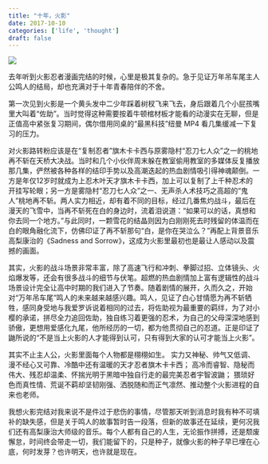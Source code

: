 ```yaml
---
title: "十年，火影"
date: 2017-10-10
categories: ['life', 'thought']
draft: false
---
```


![](https://i.loli.net/2019/03/17/5c8de5d5427e6.jpg)

去年听到火影忍者漫画完结的时候，心里是极其复杂的。急于见证万年吊车尾主人公鸣人的结局，却也充满对于十年青春陪伴的不舍。

第一次见到火影是一个黄头发中二少年踩着树杈飞来飞去，身后跟着几个小屁孩嘴里大叫着“佐助”。当时觉得这种需要按着牛顿棺材板才能看的动漫实在无聊，但是正值高中紧张复习期间，偶尔借用同桌的“最黑科技”纽曼 MP4 看几集缓减一下复习的压力。

对火影路转粉应该是在“复制忍者”旗木卡卡西与原雾隐村“忍刀七人众”之一的桃地再不斩在天桥大决战。当时和几个小伙伴周末躲在教室偷用教室的多媒体反复播放那几集，俨然被各种各样的结印手势以及高潮迭起的热血剧情吸引得神魂颠倒。一方是年仅12岁时就成为上忍木叶天才旗木卡卡西，加上可以复制了上千种忍术的开挂写轮眼；另一方是雾隐村“忍刀七人众”之一、无声杀人术技巧之高超的“鬼人”桃地再不斩。两人实力相近，却有着不同的目标，经过几番焦灼战斗，最后在漫天的飞雪中，当再不斩死在白的身边时，流着泪说道：“如果可以的话，真想和你去同一个地方。”与此同时，一颗雪花的结晶则因为白刚刚死去时残留的体温而在白的眼角融化流下，仿佛印证了再不斩那句“白，是你在哭泣么？”再配上背景音乐高梨康治的《Sadness and Sorrow》，​这成为火影里最初也是最让人感动以及震撼的画面。

其实，火影的战斗场景非常丰富，除了高速飞行和冲刺、拳脚过招、立体镜头、火焰爆发等，还会有很多战斗的细节与伏笔。超燃的热血剧情加上富有逻辑性的战斗场景设计完全让高中时期的我们进入了节奏。随着剧情的展开，久而久之，开始对“万年吊车尾”鸣人的未来越来越感兴趣。鸣人，见证了白心甘情愿为再不斩牺牲，感同身受地与我爱罗诉说着相同的过去，将佐助视为最重要的羁绊，为了对小樱的承诺，拼尽全力追回佐助，独自练习着更强的忍术，为自己的父母深深地感到骄傲，更想用爱感化九尾，他所经历的一切，都为他贯彻自己的忍道。正是印证了鼬所说的“不是当上火影的人才能得到认可，只有得到大家的认可才能当上火影”。

其实不止主人公，火影里面每个人物都是栩栩如生。
实力又神秘、帅气又低调、漫不经心又可靠、冷酷中还有温暖的天才忍者旗木卡卡西；
高冷而睿智、隐秘而伟大、残忍却温柔、怀揣光明于黑暗中独自行走的最完美忍者宇智波鼬；
猥琐好色而真性情、荒诞不羁却坚韧刚强、洒脱随和而正气凛然、推动整个火影进程的自来也老师。

我想火影完结对我来说不是件过于悲伤的事情，尽管那天听到消息时我有种不可填补的缺失感，但是关于鸣人的故事暂时告一段落，但新的故事还在延续，更何况我们还有高梨康治大师级的音乐。每个人都有自己的人生，无论振作拼搏，还是颓废懈怠，时间终会带走一切，我们能留下的，只是种子，就像火影的种子早已埋在心底，何时发芽？也许明天，也许就是现在。
